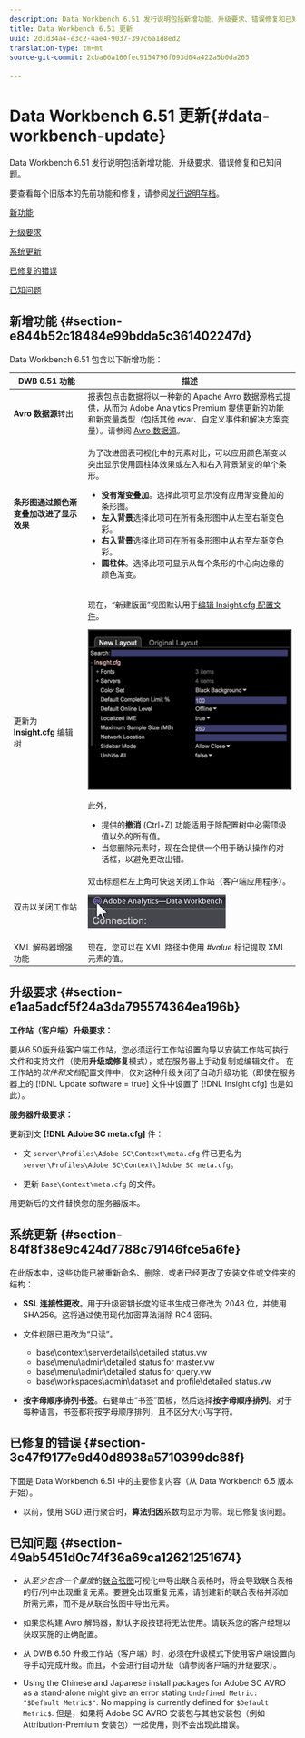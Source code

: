 ```yaml
---
description: Data Workbench 6.51 发行说明包括新增功能、升级要求、错误修复和已知问题。
title: Data Workbench 6.51 更新
uuid: 2d1d34a4-e3c2-4ae4-9037-397c6a1d8ed2
translation-type: tm+mt
source-git-commit: 2cba66a160fec9154796f093d04a422a5b0da265

---
```



# Data Workbench 6.51 更新{#data-workbench-update}

Data Workbench 6.51 发行说明包括新增功能、升级要求、错误修复和已知问题。

要查看每个旧版本的先前功能和修复，请参阅[发行说明存档](https://docs.adobe.com/content/help/en/data-workbench/using/release-notes/release-notes.html)。

[新功能](../../home/c-release-notes-insight/c-6-51.md#section-e844b52c18484e99bdda5c361402247d)

[升级要求](../../home/c-release-notes-insight/c-6-51.md#section-e1aa5adcf5f24a3da795574364ea196b)

[系统更新](../../home/c-release-notes-insight/c-6-51.md#section-84f8f38e9c424d7788c79146fce5a6fe)

[已修复的错误](../../home/c-release-notes-insight/c-6-51.md#section-3c47f9177e9d40d8938a5710399dc88f)

[已知问题](../../home/c-release-notes-insight/c-6-51.md#section-49ab5451d0c74f36a69ca12621251674)

## 新增功能 {#section-e844b52c18484e99bdda5c361402247d}

Data Workbench 6.51 包含以下新增功能：

<table id="table_9305F30AEF5D49B2B052D1E7C9570D2C"> 
 <thead> 
  <tr> 
   <th colname="col1" class="entry"><b>DWB 6.51 功能</b> </th> 
   <th colname="col2" class="entry"> 描述 </th> 
  </tr>
 </thead>
 <tbody> 
  <tr> 
   <td colname="col1"><b>Avro 数据源</b>转出 </td> 
   <td colname="col2">报表包点击数据将以一种新的 Apache Avro 数据源格式提供，从而为 Adobe Analytics Premium 提供更新的功能和新变量类型（包括其他 evar、自定义事件和解决方案变量）。请参阅 <a href="https://docs.adobe.com/content/help/en/data-workbench/using/dataset/log-proc-config-file/c-log-sources.html#section-9a824b4c3d5549e7952a7111232035b2" format="https" scope="external">Avro 数据源</a>。 </td> 
  </tr> 
  <tr> 
   <td colname="col1"><b>条形图通过颜色渐变叠加改进了显示效果</b> </td> 
   <td colname="col2"> <p>为了改进图表可视化中的元素对比，可以应用颜色渐变以突出显示使用圆柱体效果或左入和右入背景渐变的单个条形。 </p> 
    <ul id="ul_04C17524FE904F1CA6AE9B18F50551A9"> 
     <li id="li_D5F3B808F6BD4413A985EAC72EB89D5D"><b>没有渐变叠加</b>。选择此项可显示没有应用渐变叠加的条形图。 </li> 
     <li id="li_EF26B82D206643419948BD83ACF8A115"><b>左入背景</b>选择此项可在所有条形图中从左至右渐变色彩。 </li> 
     <li id="li_3D5BE49CEC1748F68944AD2ABEFD7B23"><b>右入背景</b>选择此项可在所有条形图中从右至左渐变色彩。 </li> 
     <li id="li_2CA78F34D2F44A29BE8FD53334E0DB24"><b>圆柱体</b>。选择此项可显示从每个条形的中心向边缘的颜色渐变。 </li> 
    </ul> </td> 
  </tr> 
  <tr> 
   <td colname="col1">更新为 <b>Insight.cfg</b> 编辑树 </td> 
   <td colname="col2"> <p>现在，“新建版面”视图默认用于<a href="https://docs.adobe.com/content/help/en/data-workbench/using/client/c-insght-config-param.html" format="https" scope="external">编辑 Insight.cfg 配置文件</a>。 </p><img placement="break" id="image_898F9FC38F404DE19076CAA48AFBE673" src="assets/config_tree_new_layout.png" /> <p>此外， 
     <ul id="ul_9484D81C1F5A48CCBFC77204B60E3650"> 
      <li id="li_574CA325411C4482B759E60F453C15BC">提供的<b>撤消</b> (Ctrl+Z) 功能适用于除配置树中必需顶级值以外的所有值。 </li> 
      <li id="li_91B8F8F12FA847FDACBB9690B9F97793">当您删除元素时，现在会提供一个用于确认操作的对话框，以避免更改出错。 </li> 
     </ul> </p> </td> 
  </tr> 
  <tr> 
   <td colname="col1"> 双击以关闭工作站 </td> 
   <td colname="col2">双击标题栏左上角可快速关闭工作站（客户端应用程序）。 <p><img placement="break" id="image_DA1E5A6C7C404F0F9140077076D99224" src="assets/6_51_app_close.png" /> </p> </td> 
  </tr> 
  <tr> 
   <td colname="col1"> XML 解码器增强功能 </td> 
   <td colname="col2">现在，您可以在 XML 路径中使用 <i>#value</i> 标记提取 XML 元素的值。 </td> 
  </tr> 
 </tbody> 
</table>

## 升级要求 {#section-e1aa5adcf5f24a3da795574364ea196b}

**工作站（客户端）升级要求：**

要从6.50版升级客户端工作站，您必须运行工作站设置向导以安装工作站可执行文件和支持文件（使用**升级或修复**模式），或在服务器上手动复制或编辑文件。 在工作站的&#x200B;*软件和文档*&#x200B;配置文件中，仅对这种升级关闭了自动升级功能（即使在服务器上的 [!DNL Update software = true] 文件中设置了 [!DNL Insight.cfg] 也是如此）。

**服务器升级要求：**

更新到文 **[!DNL Adobe SC meta.cfg]** 件：

* 文 `server\Profiles\Adobe SC\Context\meta.cfg` 件已更名为 `server\Profiles\Adobe SC\Context\]Adobe SC meta.cfg`。

* 更新 `Base\Context\meta.cfg` 的文件。

用更新后的文件替换您的服务器版本。

## 系统更新 {#section-84f8f38e9c424d7788c79146fce5a6fe}

在此版本中，这些功能已被重新命名、删除，或者已经更改了安装文件或文件夹的结构：

* **SSL 连接性更改**。用于升级密钥长度的证书生成已修改为 2048 位，并使用 SHA256。这将通过使用现代加密算法消除 RC4 密码。
* 文件权限已更改为“只读”。

   * base\context\serverdetails\detailed status.vw
   * base\menu\admin\detailed status for master.vw
   * base\menu\admin\detailed status for query.vw
   * base\workspaces\admin\dataset and profile\detailed status.vw

* **按字母顺序排列书签**。右键单击“书签”面板，然后选择&#x200B;**按字母顺序排列**。对于每种语言，书签都将按字母顺序排列，且不区分大小写字符。

## 已修复的错误 {#section-3c47f9177e9d40d8938a5710399dc88f}

下面是 Data Workbench 6.51 中的主要修复内容（从 Data Workbench 6.5 版本开始）。

* 以前，使用 SGD 进行聚合时，**算法归因**&#x200B;系数均显示为零。现已修复该问题。

## 已知问题 {#section-49ab5451d0c74f36a69ca12621251674}

* 从&#x200B;*至少包含一个量度*&#x200B;的[联合弦图](/help/home/c-get-started/c-analysis-vis/associations-chord.md)可视化中导出联合表格时，将会导致联合表格的行/列中出现重复元素。要避免出现重复元素，请创建新的联合表格并添加所需元素，而不是从联合弦图中导出元素。

* 如果您构建 Avro 解码器，默认字段按钮将无法使用。请联系您的客户经理以获取实施的正确配置。
* 从 DWB 6.50 升级工作站（客户端）时，必须在升级模式下使用客户端设置向导手动完成升级。而且，不会进行自动升级（请参阅客户端的升级要求）。
* Using the Chinese and Japanese install packages for Adobe SC AVRO as a stand-alone might give an error stating `Undefined Metric: "$Default Metric$"`. No mapping is currently defined for `$Default Metric$`. 但是，如果将 Adobe SC AVRO 安装包与其他安装包（例如 Attribution-Premium 安装包）一起使用，则不会出现此错误。
